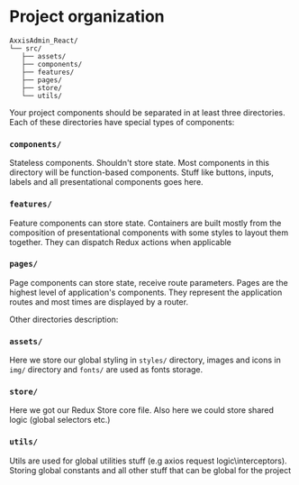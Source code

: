 

# Project organization

```
AxxisAdmin_React/
└── src/
   ├── assets/ 
   ├── components/
   ├── features/
   ├── pages/
   ├── store/
   └── utils/
```

Your project components should be separated in at least three directories.
Each of these directories have special types of components:

### `components/`
Stateless components. Shouldn't store state. Most components in this
directory will be function-based components. Stuff like buttons, inputs,
labels and all presentational components goes here. 

### `features/`
Feature components can store state. Containers are built mostly from
the composition of presentational components with some styles to layout
them together. They can dispatch Redux actions when applicable

### `pages/`
Page components can store state, receive route parameters. Pages are the highest level of application's
components. They represent the application routes and most times are
displayed by a router.


Other directories description:

### `assets/`
Here we store our global styling in `styles/` directory, images and icons in `img/` directory and `fonts/` are used as fonts storage.

### `store/`
Here we got our Redux Store core file. Also here we could store shared logic (global selectors etc.)

### `utils/`
Utils are used for global utilities stuff (e.g axios request logic\interceptors). 
Storing global constants and all other stuff that can be global for the project
